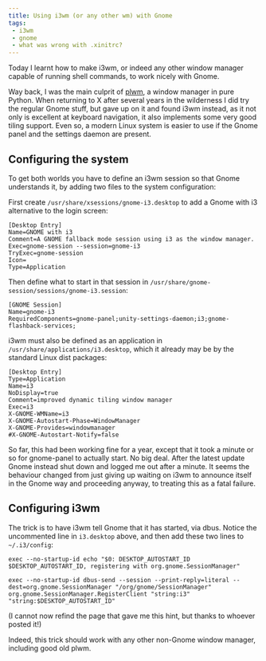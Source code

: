 ```yaml
---
title: Using i3wm (or any other wm) with Gnome
tags:
 - i3wm
 - gnome
 - what was wrong with .xinitrc?
---
```

Today I learnt how to make i3wm, or indeed any other window manager
capable of running shell commands, to work nicely with Gnome.

Way back, I was the main culprit of
[plwm](http://plwm.sourceforge.net/), a window manager in pure Python.
When returning to X after several years in the wilderness I did try
the regular Gnome stuff, but gave up on it and found i3wm instead, as
it not only is excellent at keyboard navigation, it also implements
some very good tiling support.  Even so, a modern Linux system is
easier to use if the Gnome panel and the settings daemon are present.

## Configuring the system

To get both worlds you have to define an i3wm session so that Gnome
understands it, by adding two files to the system configuration:

First create `/usr/share/xsessions/gnome-i3.desktop` to add a Gnome
with i3 alternative to the login screen:

    [Desktop Entry]
    Name=GNOME with i3
    Comment=A GNOME fallback mode session using i3 as the window manager.
    Exec=gnome-session --session=gnome-i3
    TryExec=gnome-session
    Icon=
    Type=Application

Then define what to start in that session in
`/usr/share/gnome-session/sessions/gnome-i3.session`:

    [GNOME Session]
    Name=gnome-i3
    RequiredComponents=gnome-panel;unity-settings-daemon;i3;gnome-flashback-services;
    

i3wm must also be defined as an application in
`/usr/share/applications/i3.desktop`, which it already may be by the
standard Linux dist packages:

    [Desktop Entry]
    Type=Application
    Name=i3
    NoDisplay=true
    Comment=improved dynamic tiling window manager
    Exec=i3
    X-GNOME-WMName=i3
    X-GNOME-Autostart-Phase=WindowManager
    X-GNOME-Provides=windowmanager
    #X-GNOME-Autostart-Notify=false

So far, this had been working fine for a year, except that it took a
minute or so for gnome-panel to actually start.  No big deal.  After
the latest update Gnome instead shut down and logged me out after a
minute.  It seems the behaviour changed from just giving up waiting on
i3wm to announce itself in the Gnome way and proceeding anyway, to
treating this as a fatal failure.

## Configuring i3wm

The trick is to have i3wm tell Gnome that it has started, via dbus.
Notice the uncommented line in `i3.desktop` above, and then add these
two lines to `~/.i3/config`:

    exec --no-startup-id echo "$0: DESKTOP_AUTOSTART_ID $DESKTOP_AUTOSTART_ID, registering with org.gnome.SessionManager"
    
    exec --no-startup-id dbus-send --session --print-reply=literal --dest=org.gnome.SessionManager "/org/gnome/SessionManager" org.gnome.SessionManager.RegisterClient "string:i3" "string:$DESKTOP_AUTOSTART_ID"

(I cannot now refind the page that gave me this hint, but thanks to
whoever posted it!)

Indeed, this trick should work with any other non-Gnome window
manager, including good old plwm.

